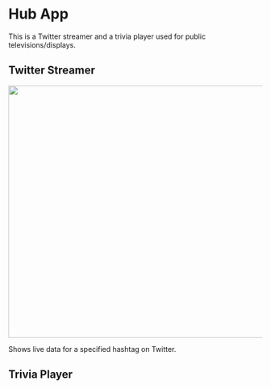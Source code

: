 # Hub App
This is a Twitter streamer and a trivia player used for public televisions/displays.

## Twitter Streamer

<img src="HubApp/Resources/hub_app_twitter.gif" width=1200 height=500 />

Shows live data for a specified hashtag on Twitter.

## Trivia Player
